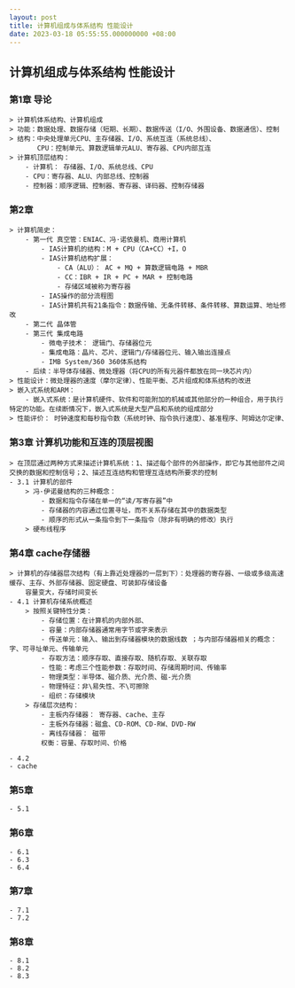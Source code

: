 ```yaml
---
layout: post
title: 计算机组成与体系结构 性能设计
date: 2023-03-18 05:55:55.000000000 +08:00
---
```



## 计算机组成与体系结构 性能设计

### 第1章 导论
    > 计算机体系结构、计算机组成
    > 功能：数据处理、数据存储（短期、长期）、数据传送（I/O、外围设备、数据通信）、控制
    > 结构：中央处理单元CPU、主存储器、I/O、系统互连（系统总线）、
           CPU：控制单元、算数逻辑单元ALU、寄存器、CPU内部互连
    > 计算机顶层结构：
        - 计算机： 存储器、I/O、系统总线、CPU
        - CPU：寄存器、ALU、内部总线、控制器
        - 控制器：顺序逻辑、控制器、寄存器、译码器、控制存储器
    
### 第2章
    > 计算机简史： 
        - 第一代 真空管：ENIAC、冯·诺依曼机、商用计算机
            - IAS计算机的结构：M + CPU（CA+CC）+I，O
            - IAS计算机结构扩展：
                - CA（ALU）： AC + MQ + 算数逻辑电路 + MBR 
                - CC：IBR + IR + PC + MAR + 控制电路
                - 存储区域被称为寄存器
            - IAS操作的部分流程图
            - IAS计算机共有21条指令：数据传输、无条件转移、条件转移、算数运算、地址修改
        - 第二代 晶体管
        - 第三代 集成电路
            - 微电子技术： 逻辑门、存储器位元
            - 集成电路：晶片、芯片、逻辑门/存储器位元、输入输出连接点
            - IMB System/360 360体系结构
        - 后续：半导体存储器、微处理器（将CPU的所有元器件都放在同一块芯片内）
    > 性能设计：微处理器的速度（摩尔定律）、性能平衡、芯片组成和体系结构的改进
    > 嵌入式系统和ARM： 
        - 嵌入式系统：是计算机硬件、软件和可能附加的机械或其他部分的一种组合，用于执行特定的功能。在续断情况下，嵌入式系统是大型产品和系统的组成部分
    > 性能评价： 时钟速度和每秒指令数（系统时钟、指令执行速度）、基准程序、阿姆达尔定律、
### 第3章 计算机功能和互连的顶层视图
    > 在顶层通过两种方式来描述计算机系统：1、描述每个部件的外部操作，即它与其他部件之间交换的数据和控制信号；2、描述互连结构和管理互连结构所要求的控制
    - 3.1 计算机的部件
        > 冯·伊诺曼结构的三种概念：
            - 数据和指令存储在单一的“读/写寄存器”中
            - 存储器的内容通过位置寻址，而不关系存储在其中的数据类型
            - 顺序的形式从一条指令到下一条指令（除非有明确的修改）执行
        > 硬布线程序
### 第4章  cache存储器
    > 计算机的存储器层次结构（有上靠近处理器的一层到下）：处理器的寄存器、一级或多级高速缓存、主存、外部存储器、固定硬盘、可装卸存储设备
        容量变大，存储时间变长
    - 4.1 计算机存储系统概述
        > 按照关键特性分类：
            - 存储位置：在计算机的内部外部、
            - 容量：内部存储器通常用字节或字来表示
            - 传送单元：输入、输出到存储器模块的数据线数 ；与内部存储器相关的概念：字、可寻址单元、传输单元
            - 存取方法：顺序存取、直接存取、随机存取、关联存取
            - 性能：考虑三个性能参数：存取时间、存储周期时间、传输率 
            - 物理类型：半导体、磁介质、光介质、磁-光介质
            - 物理特征：非\易失性、不\可擦除
            - 组织：存储模块
        > 存储层次结构：
            - 主板内存储器： 寄存器、cache、主存
            - 主板外存储器：磁盒、CD-ROM、CD-RW、DVD-RW
            - 离线存储器： 磁带
            权衡：容量、存取时间、价格 
            
    - 4.2
    - cache
### 第5章
    - 5.1
### 第6章
    - 6.1
    - 6.3
    - 6.4
### 第7章
    - 7.1
    - 7.2
### 第8章
    - 8.1
    - 8.2
    - 8.3
